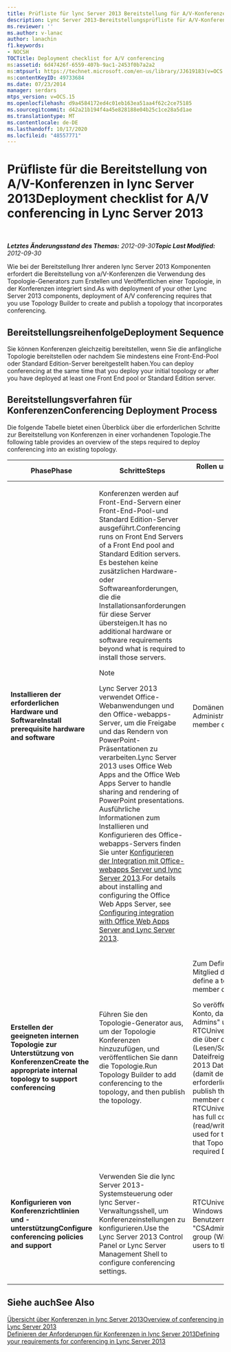 ```yaml
---
title: Prüfliste für lync Server 2013 Bereitstellung für A/V-Konferenzen
description: Lync Server 2013-Bereitstellungsprüfliste für A/V-Konferenzen.
ms.reviewer: ''
ms.author: v-lanac
author: lanachin
f1.keywords:
- NOCSH
TOCTitle: Deployment checklist for A/V conferencing
ms:assetid: 6d47426f-6559-407b-9ac1-2453f0b7a2a2
ms:mtpsurl: https://technet.microsoft.com/en-us/library/JJ619183(v=OCS.15)
ms:contentKeyID: 49733684
ms.date: 07/23/2014
manager: serdars
mtps_version: v=OCS.15
ms.openlocfilehash: d9a4584172ed4c01eb163ea51aa4f62c2ce75185
ms.sourcegitcommit: d42a21b194f4a45e828188e04b25c1ce28a5d1ae
ms.translationtype: MT
ms.contentlocale: de-DE
ms.lasthandoff: 10/17/2020
ms.locfileid: "48557771"
---
```

# <a name="deployment-checklist-for-av-conferencing-in-lync-server-2013"></a><span data-ttu-id="b986c-103">Prüfliste für die Bereitstellung von A/V-Konferenzen in lync Server 2013</span><span class="sxs-lookup"><span data-stu-id="b986c-103">Deployment checklist for A/V conferencing in Lync Server 2013</span></span>

<div data-xmlns="http://www.w3.org/1999/xhtml">

<div class="topic" data-xmlns="http://www.w3.org/1999/xhtml" data-msxsl="urn:schemas-microsoft-com:xslt" data-cs="https://msdn.microsoft.com/">

<div data-asp="https://msdn2.microsoft.com/asp">



</div>

<div id="mainSection">

<div id="mainBody">

<span> </span>

<span data-ttu-id="b986c-104">_**Letztes Änderungsstand des Themas:** 2012-09-30_</span><span class="sxs-lookup"><span data-stu-id="b986c-104">_**Topic Last Modified:** 2012-09-30_</span></span>

<span data-ttu-id="b986c-105">Wie bei der Bereitstellung Ihrer anderen lync Server 2013 Komponenten erfordert die Bereitstellung von a/V-Konferenzen die Verwendung des Topologie-Generators zum Erstellen und Veröffentlichen einer Topologie, in der Konferenzen integriert sind.</span><span class="sxs-lookup"><span data-stu-id="b986c-105">As with deployment of your other Lync Server 2013 components, deployment of A/V conferencing requires that you use Topology Builder to create and publish a topology that incorporates conferencing.</span></span>

<div>

## <a name="deployment-sequence"></a><span data-ttu-id="b986c-106">Bereitstellungsreihenfolge</span><span class="sxs-lookup"><span data-stu-id="b986c-106">Deployment Sequence</span></span>

<span data-ttu-id="b986c-107">Sie können Konferenzen gleichzeitig bereitstellen, wenn Sie die anfängliche Topologie bereitstellen oder nachdem Sie mindestens eine Front-End-Pool oder Standard Edition-Server bereitgestellt haben.</span><span class="sxs-lookup"><span data-stu-id="b986c-107">You can deploy conferencing at the same time that you deploy your initial topology or after you have deployed at least one Front End pool or Standard Edition server.</span></span>

</div>

<div>

## <a name="conferencing-deployment-process"></a><span data-ttu-id="b986c-108">Bereitstellungsverfahren für Konferenzen</span><span class="sxs-lookup"><span data-stu-id="b986c-108">Conferencing Deployment Process</span></span>

<span data-ttu-id="b986c-109">Die folgende Tabelle bietet einen Überblick über die erforderlichen Schritte zur Bereitstellung von Konferenzen in einer vorhandenen Topologie.</span><span class="sxs-lookup"><span data-stu-id="b986c-109">The following table provides an overview of the steps required to deploy conferencing into an existing topology.</span></span>


<table>
<colgroup>
<col style="width: 25%" />
<col style="width: 25%" />
<col style="width: 25%" />
<col style="width: 25%" />
</colgroup>
<thead>
<tr class="header">
<th><span data-ttu-id="b986c-110">Phase</span><span class="sxs-lookup"><span data-stu-id="b986c-110">Phase</span></span></th>
<th><span data-ttu-id="b986c-111">Schritte</span><span class="sxs-lookup"><span data-stu-id="b986c-111">Steps</span></span></th>
<th><span data-ttu-id="b986c-112">Rollen und Gruppenmitgliedschaften</span><span class="sxs-lookup"><span data-stu-id="b986c-112">Roles and group memberships</span></span></th>
<th><span data-ttu-id="b986c-113">Dokumentation</span><span class="sxs-lookup"><span data-stu-id="b986c-113">Documentation</span></span></th>
</tr>
</thead>
<tbody>
<tr class="odd">
<td><p><span data-ttu-id="b986c-114"><strong>Installieren der erforderlichen Hardware und Software</strong></span><span class="sxs-lookup"><span data-stu-id="b986c-114"><strong>Install prerequisite hardware and software</strong></span></span></p></td>
<td><p><span data-ttu-id="b986c-115">Konferenzen werden auf Front-End-Servern einer Front-End-Pool-und Standard Edition-Server ausgeführt.</span><span class="sxs-lookup"><span data-stu-id="b986c-115">Conferencing runs on Front End Servers of a Front End pool and Standard Edition servers.</span></span> <span data-ttu-id="b986c-116">Es bestehen keine zusätzlichen Hardware- oder Softwareanforderungen, die die Installationsanforderungen für diese Server übersteigen.</span><span class="sxs-lookup"><span data-stu-id="b986c-116">It has no additional hardware or software requirements beyond what is required to install those servers.</span></span></p>
<div>

> [!NOTE]  
> <span data-ttu-id="b986c-117">Lync Server 2013 verwendet Office-Webanwendungen und den Office-webapps-Server, um die Freigabe und das Rendern von PowerPoint-Präsentationen zu verarbeiten.</span><span class="sxs-lookup"><span data-stu-id="b986c-117">Lync Server 2013 uses Office Web Apps and the Office Web Apps Server to handle sharing and rendering of PowerPoint presentations.</span></span> <span data-ttu-id="b986c-118">Ausführliche Informationen zum Installieren und Konfigurieren des Office-webapps-Servers finden Sie unter <A href="lync-server-2013-enabling-office-web-apps-server-and-lync-server-2013.md">Konfigurieren der Integration mit Office-webapps Server und lync Server 2013</A>.</span><span class="sxs-lookup"><span data-stu-id="b986c-118">For details about installing and configuring the Office Web Apps Server, see <A href="lync-server-2013-enabling-office-web-apps-server-and-lync-server-2013.md">Configuring integration with Office Web Apps Server and Lync Server 2013</A>.</span></span>


</div></td>
<td><p><span data-ttu-id="b986c-119">Domänenbenutzer, der Mitglied der lokalen Administratorgruppe ist</span><span class="sxs-lookup"><span data-stu-id="b986c-119">Domain user who is a member of the local Administrators group</span></span></p></td>
<td><p><span data-ttu-id="b986c-120"><a href="lync-server-2013-supported-hardware.md">Unterstützte Hardware für lync Server 2013</a> in der Unterstützungsdokumentation</span><span class="sxs-lookup"><span data-stu-id="b986c-120"><a href="lync-server-2013-supported-hardware.md">Supported hardware for Lync Server 2013</a> in the Supportability documentation</span></span></p>
<p><span data-ttu-id="b986c-121"><a href="lync-server-2013-server-software-and-infrastructure-support.md">Server Software-und Infrastrukturunterstützung in lync Server 2013</a> in der Unterstützungsdokumentation</span><span class="sxs-lookup"><span data-stu-id="b986c-121"><a href="lync-server-2013-server-software-and-infrastructure-support.md">Server software and infrastructure support in Lync Server 2013</a> in the Supportability documentation</span></span></p>
<p><span data-ttu-id="b986c-122"><a href="lync-server-2013-determining-your-system-requirements.md">Bestimmen der Systemanforderungen für lync Server 2013</a> in der Planungsdokumentation.</span><span class="sxs-lookup"><span data-stu-id="b986c-122"><a href="lync-server-2013-determining-your-system-requirements.md">Determining your system requirements for Lync Server 2013</a> in the Planning documentation.</span></span></p>
<p><span data-ttu-id="b986c-123"><a href="lync-server-2013-technical-requirements-for-archiving.md">Technische Voraussetzungen für die Archivierung in lync Server 2013</a> in der Planungsdokumentation.</span><span class="sxs-lookup"><span data-stu-id="b986c-123"><a href="lync-server-2013-technical-requirements-for-archiving.md">Technical requirements for Archiving in Lync Server 2013</a> in the Planning documentation.</span></span></p></td>
</tr>
<tr class="even">
<td><p><span data-ttu-id="b986c-124"><strong>Erstellen der geeigneten internen Topologie zur Unterstützung von Konferenzen</strong></span><span class="sxs-lookup"><span data-stu-id="b986c-124"><strong>Create the appropriate internal topology to support conferencing</strong></span></span></p></td>
<td><p><span data-ttu-id="b986c-125">Führen Sie den Topologie-Generator aus, um der Topologie Konferenzen hinzuzufügen, und veröffentlichen Sie dann die Topologie.</span><span class="sxs-lookup"><span data-stu-id="b986c-125">Run Topology Builder to add conferencing to the topology, and then publish the topology.</span></span></p></td>
<td><p><span data-ttu-id="b986c-126">Zum Definieren einer Topologie: Konto, das Mitglied der lokalen Benutzergruppe ist</span><span class="sxs-lookup"><span data-stu-id="b986c-126">To define a topology, an account that is a member of the local Users group</span></span></p>
<p><span data-ttu-id="b986c-127">So veröffentlichen Sie die Topologie, ein Konto, das Mitglied der Gruppe "Domänen-Admins" und der RTCUniversalServerAdmins-Gruppe ist und die über die Berechtigung "Vollzugriff" (Lesen/Schreiben/ändern) für die Dateifreigabe verfügt, die für den lync Server 2013 Dateispeicher verwendet werden soll (damit der Topologie-Generator die erforderlichen DACLs konfigurieren kann)</span><span class="sxs-lookup"><span data-stu-id="b986c-127">To publish the topology, an account that is a member of the Domain Admins group and RTCUniversalServerAdmins group, and that has full control permissions (read/write/modify) on the file share to be used for the Lync Server 2013 file store (so that Topology Builder can configure the required DACLs)</span></span></p></td>
<td><p><span data-ttu-id="b986c-128"><a href="lync-server-2013-define-and-configure-a-topology-in-topology-builder.md">Definieren und Konfigurieren einer Topologie im Topologie-Generator für lync Server 2013</a> in der Bereitstellungsdokumentation.</span><span class="sxs-lookup"><span data-stu-id="b986c-128"><a href="lync-server-2013-define-and-configure-a-topology-in-topology-builder.md">Define and configure a topology in Topology Builder for Lync Server 2013</a> in the Deployment documentation.</span></span></p></td>
</tr>
<tr class="odd">
<td><p><span data-ttu-id="b986c-129"><strong>Konfigurieren von Konferenzrichtlinien und -unterstützung</strong></span><span class="sxs-lookup"><span data-stu-id="b986c-129"><strong>Configure conferencing policies and support</strong></span></span></p></td>
<td><p><span data-ttu-id="b986c-130">Verwenden Sie die lync Server 2013-Systemsteuerung oder lync Server-Verwaltungsshell, um Konferenzeinstellungen zu konfigurieren.</span><span class="sxs-lookup"><span data-stu-id="b986c-130">Use the Lync Server 2013 Control Panel or Lync Server Management Shell to configure conferencing settings.</span></span></p></td>
<td><p><span data-ttu-id="b986c-131">RTCUniversalServerAdmins-Gruppe (nur Windows PowerShell) oder Zuweisen von Benutzern zur Rolle "[]" oder "CSAdministrator"</span><span class="sxs-lookup"><span data-stu-id="b986c-131">RTCUniversalServerAdmins group (Windows PowerShell only) or assign users to the [] or CSAdministrator role</span></span></p></td>
<td><p><span data-ttu-id="b986c-132"><a href="lync-server-2013-conferencing-policies.md">Konferenzrichtlinien in lync Server 2013</a> in der Betriebsdokumentation.</span><span class="sxs-lookup"><span data-stu-id="b986c-132"><a href="lync-server-2013-conferencing-policies.md">Conferencing policies in Lync Server 2013</a> in the Operations documentation.</span></span></p></td>
</tr>
</tbody>
</table>


</div>

<div>

## <a name="see-also"></a><span data-ttu-id="b986c-133">Siehe auch</span><span class="sxs-lookup"><span data-stu-id="b986c-133">See Also</span></span>


[<span data-ttu-id="b986c-134">Übersicht über Konferenzen in lync Server 2013</span><span class="sxs-lookup"><span data-stu-id="b986c-134">Overview of conferencing in Lync Server 2013</span></span>](lync-server-2013-overview-of-conferencing.md)  
[<span data-ttu-id="b986c-135">Definieren der Anforderungen für Konferenzen in lync Server 2013</span><span class="sxs-lookup"><span data-stu-id="b986c-135">Defining your requirements for conferencing in Lync Server 2013</span></span>](lync-server-2013-defining-your-requirements-for-conferencing.md)  
  

</div>

</div>

<span> </span>

</div>

</div>

</div>


